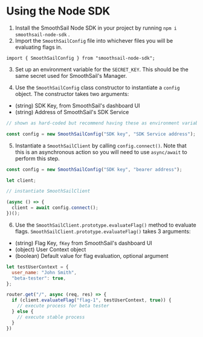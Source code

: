 # Using the Node SDK

1. Install the SmoothSail Node SDK in your project by running `npm i smoothsail-node-sdk` .
2. Import the `SmoothSailConfig` file into whichever files you will be evaluating flags in.

`import { SmoothSailConfig } from "smoothsail-node-sdk";`

3. Set up an environment variable for the `SECRET_KEY`. This should be the same secret used for SmoothSail's Manager.

4. Use the `SmoothSailConfig` class constructor to instantiate a `config` object. The constructor takes two arguments:

- (string) SDK Key, from SmoothSail's dashboard UI
- (string) Address of SmoothSail's SDK Service

```javascript
// shown as hard-coded but recommend having these as environment variables

const config = new SmoothSailConfig("SDK key", "SDK Service address");
```

5. Instantiate a `SmoothSailClient` by calling `config.connect()`. Note that this is an asynchronous action so you will need to use `async/await` to perform this step.

```javascript
const config = new SmoothSailConfig("SDK key", "bearer address");

let client;

// instantiate SmoothSailClient

(async () => {
  client = await config.connect();
})();
```

6. Use the `SmoothSailClient.prototype.evaluateFlag()` method to evaluate flags. `SmoothSailClient.prototype.evaluateFlag()` takes 3 arguments:

- (string) Flag Key, `fKey` from SmoothSail's dashboard UI
- (object) User Context object
- (boolean) Default value for flag evaluation, optional argument

```javascript
let testUserContext = {
  user_name: "John Smith",
  "beta-tester": true,
};

router.get("/", async (req, res) => {
  if (client.evaluateFlag("flag-1", testUserContext, true)) {
    // execute process for beta tester
  } else {
    // execute stable process
  }
})

```
